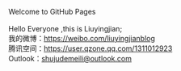 Welcome to GitHub Pages<br/>
<br/>
Hello Everyone ,this is Liuyingjian;<br/>
我的微博：https://weibo.com/liuyingjianblog<br/>
腾讯空间：https://user.qzone.qq.com/1311012923<br/>
Outlook：shujudemeili@outlook.com<br/>
